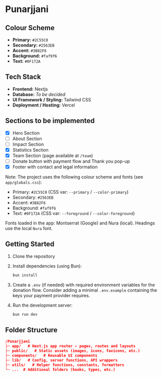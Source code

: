 # Punarjjani

## Colour Scheme

* **Primary:** `#2C55C0`   <!-- Softer royal blue -->
* **Secondary:** `#2563EB` <!-- Bright blue -->
* **Accent:** `#3B82F6`    <!-- Standard blue (medium) -->
* **Background:** `#faf9f6` <!-- Pure white -->
* **Text:** `#0F172A`      <!-- Deep navy/near-black -->

## Tech Stack

* **Frontend:** Nextjs
* **Database:** *To be decided*
* **UI Framework / Styling:** Tailwind CSS
* **Deployment / Hosting:** Vercel

## Sections to be implemented

- [x] Hero Section
- [ ] About Section
- [ ] Impact Section
- [x] Statistics Section
- [x] Team Section (page available at `/team`)
- [ ] Donate button with payment flow and Thank you pop-up
- [x] Footer with contact and legal information

Note: The project uses the following colour scheme and fonts (see `app/globals.css`):

- Primary: `#2C55C0` (CSS var: `--primary` / `--color-primary`)
- Secondary: `#2563EB`
- Accent: `#3B82F6`
- Background: `#faf9f6`
- Text: `#0F172A` (CSS var: `--foreground` / `--color-foreground`)

Fonts loaded in the app: Montserrat (Google) and Nura (local). Headings use the local `Nura` font.

## Getting Started

1. Clone the repository
2. Install dependencies (using Bun):

	```bash
	bun install
	```

3. Create a `.env` (if needed) with required environment variables for the donation flow. Consider adding a minimal `.env.example` containing the keys your payment provider requires.

4. Run the development server:

	```bash
	bun run dev
	```

## Folder Structure

```json
/Punarjjani
├─ app/   # Next.js app router — pages, routes and layouts
├─ public/   # Static assets (images, icons, favicons, etc.)
├─ components/   # Reusable UI components
├─ lib/   # Config, server functions, API wrappers
├─ utils/   # Helper functions, constants, formatters
└─ ...  # Additional folders (hooks, types, etc.)
```
